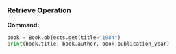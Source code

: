 ### Retrieve Operation

**Command:**
```python
book = Book.objects.get(title="1984")
print(book.title, book.author, book.publication_year)
